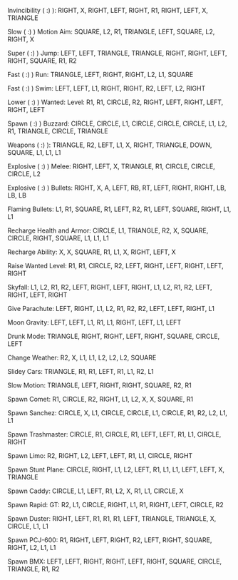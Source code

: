 Invincibility ( :) ):
RIGHT, X, RIGHT, LEFT, RIGHT, R1, RIGHT, LEFT, X, TRIANGLE

Slow ( :) ) Motion Aim:
SQUARE, L2, R1, TRIANGLE, LEFT, SQUARE, L2, RIGHT, X

Super ( :) ) Jump:
LEFT, LEFT, TRIANGLE, TRIANGLE, RIGHT, RIGHT, LEFT, RIGHT, SQUARE, R1, R2

Fast ( :) ) Run:
TRIANGLE, LEFT, RIGHT, RIGHT, L2, L1, SQUARE

Fast ( :) ) Swim:
LEFT, LEFT, L1, RIGHT, RIGHT, R2, LEFT, L2, RIGHT

Lower ( :) ) Wanted:
Level: R1, R1, CIRCLE, R2, RIGHT, LEFT, RIGHT, LEFT, RIGHT, LEFT

Spawn ( :) ) Buzzard:
CIRCLE, CIRCLE, L1, CIRCLE, CIRCLE, CIRCLE, L1, L2, R1, TRIANGLE, CIRCLE, TRIANGLE

Weapons ( :) ):
TRIANGLE, R2, LEFT, L1, X, RIGHT, TRIANGLE, DOWN, SQUARE, L1, L1, L1

Explosive ( :) ) Melee:
RIGHT, LEFT, X, TRIANGLE, R1, CIRCLE, CIRCLE, CIRCLE, L2

Explosive ( :) ) Bullets:
RIGHT, X, A, LEFT, RB, RT, LEFT, RIGHT, RIGHT, LB, LB, LB

Flaming Bullets:
L1, R1, SQUARE, R1, LEFT, R2, R1, LEFT, SQUARE, RIGHT, L1, L1

Recharge Health and Armor:
CIRCLE, L1, TRIANGLE, R2, X, SQUARE, CIRCLE, RIGHT, SQUARE, L1, L1, L1

Recharge Ability:
X, X, SQUARE, R1, L1, X, RIGHT, LEFT, X

Raise Wanted Level:
R1, R1, CIRCLE, R2, LEFT, RIGHT, LEFT, RIGHT, LEFT, RIGHT

Skyfall:
L1, L2, R1, R2, LEFT, RIGHT, LEFT, RIGHT, L1, L2, R1, R2, LEFT, RIGHT, LEFT, RIGHT

Give Parachute:
LEFT, RIGHT, L1, L2, R1, R2, R2, LEFT, LEFT, RIGHT, L1

Moon Gravity:
LEFT, LEFT, L1, R1, L1, RIGHT, LEFT, L1, LEFT

Drunk Mode:
TRIANGLE, RIGHT, RIGHT, LEFT, RIGHT, SQUARE, CIRCLE, LEFT

Change Weather:
R2, X, L1, L1, L2, L2, L2, SQUARE

Slidey Cars:
TRIANGLE, R1, R1, LEFT, R1, L1, R2, L1

Slow Motion:
TRIANGLE, LEFT, RIGHT, RIGHT, SQUARE, R2, R1

Spawn Comet:
R1, CIRCLE, R2, RIGHT, L1, L2, X, X, SQUARE, R1

Spawn Sanchez:
CIRCLE, X, L1, CIRCLE, CIRCLE, L1, CIRCLE, R1, R2, L2, L1, L1

Spawn Trashmaster:
CIRCLE, R1, CIRCLE, R1, LEFT, LEFT, R1, L1, CIRCLE, RIGHT

Spawn Limo:
R2, RIGHT, L2, LEFT, LEFT, R1, L1, CIRCLE, RIGHT

Spawn Stunt Plane:
CIRCLE, RIGHT, L1, L2, LEFT, R1, L1, L1, LEFT, LEFT, X, TRIANGLE

Spawn Caddy:
CIRCLE, L1, LEFT, R1, L2, X, R1, L1, CIRCLE, X

Spawn Rapid:
GT: R2, L1, CIRCLE, RIGHT, L1, R1, RIGHT, LEFT, CIRCLE, R2

Spawn Duster:
RIGHT, LEFT, R1, R1, R1, LEFT, TRIANGLE, TRIANGLE, X, CIRCLE, L1, L1

Spawn PCJ-600:
R1, RIGHT, LEFT, RIGHT, R2, LEFT, RIGHT, SQUARE, RIGHT, L2, L1, L1

Spawn BMX:
LEFT, LEFT, RIGHT, RIGHT, LEFT, RIGHT, SQUARE, CIRCLE, TRIANGLE, R1, R2

